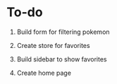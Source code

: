# To-do

1. Build form for filtering pokemon

2. Create store for favorites

3. Build sidebar to show favorites

4. Create home page
